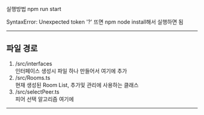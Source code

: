 실행방법
npm run start

SyntaxError: Unexpected token '?' 뜨면
npm node install해서 실행하면 됨

-------------------
## 파일 경로
1. /src/interfaces   
인터페이스 생성시 파일 하나 만들어서 여기에 추가
2. /src/Rooms.ts   
현재 생성된 Room List, 추가및 관리에 사용하는 클래스
3. /src/selectPeer.ts   
피어 선택 알고리즘 여기에

-------------------



